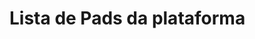 <!-- TITLE: Lista de Pads da ÁguasML -->
<!-- SUBTITLE: Aprendendo e organizando alguns dos nossos pads públicos -->

# Lista de Pads da plataforma